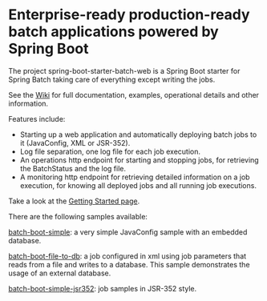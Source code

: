 Enterprise-ready production-ready batch applications powered by Spring Boot
=============================
The project spring-boot-starter-batch-web is a Spring Boot starter for Spring Batch taking care of everything except writing the jobs. 

See the [Wiki](https://github.com/codecentric/spring-boot-starter-batch-web/wiki/) for full documentation, examples, operational details and other information.

Features include:

* Starting up a web application and automatically deploying batch jobs to it (JavaConfig, XML or JSR-352).
* Log file separation, one log file for each job execution.
* An operations http endpoint for starting and stopping jobs, for retrieving the BatchStatus and the log file.
* A monitoring http endpoint for retrieving detailed information on a job execution, for knowing all deployed jobs and all running job executions.

Take a look at the [Getting Started page](https://github.com/codecentric/spring-boot-starter-batch-web/wiki/Getting-Started). 

There are the following samples available:

[batch-boot-simple](https://github.com/codecentric/spring-samples/tree/master/batch-boot-simple): a very simple JavaConfig sample with an embedded database.

[batch-boot-file-to-db](https://github.com/codecentric/spring-samples/tree/master/batch-boot-file-to-db): a job configured in xml using job parameters that reads from a file and writes to a database. This sample demonstrates the usage of an external database.

[batch-boot-simple-jsr352](https://github.com/codecentric/spring-samples/tree/master/batch-boot-simple-jsr352): job samples in JSR-352 style.
